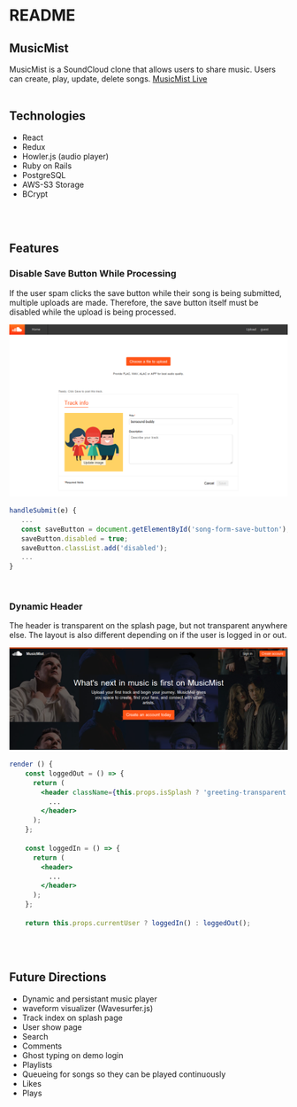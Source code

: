 # README

## MusicMist 

MusicMist is a SoundCloud clone that allows users to share music. Users can create, play, update, delete songs. [MusicMist Live](https://music-mist.herokuapp.com/)
</br>
</br>

## Technologies 

* React 
* Redux 
* Howler.js (audio player)
* Ruby on Rails 
* PostgreSQL
* AWS-S3 Storage
* BCrypt
</br>
</br>

## Features 

### Disable Save Button While Processing 

If the user spam clicks the save button while their song is being submitted, multiple uploads are made. Therefore, the save button itself must be disabled while the upload is being processed.

![alt text](https://github.com/Tianyou-Song/MusicMist/blob/master/app/assets/images/save-disable.png)

 ```jsx 
handleSubmit(e) {
	...
    const saveButton = document.getElementById('song-form-save-button');
    saveButton.disabled = true;
    saveButton.classList.add('disabled');
    ...
}

 ```
</br>

### Dynamic Header 

The header is transparent on the splash page, but not transparent anywhere else. The layout is also different depending on if the user is logged in or out.

![alt text](https://github.com/Tianyou-Song/MusicMist/blob/master/app/assets/images/header-transparent.png)

```jsx 
render () {
    const loggedOut = () => {
      return (
        <header className={this.props.isSplash ? 'greeting-transparent' : '' }>
          ...
        </header>
      );
    };

    const loggedIn = () => {
      return (
        <header>
          ...
        </header>
      );
    };

    return this.props.currentUser ? loggedIn() : loggedOut();
```
</br>
</br>

## Future Directions 

* Dynamic and persistant music player
* waveform visualizer (Wavesurfer.js)
* Track index on splash page
* User show page
* Search
* Comments 
* Ghost typing on demo login
* Playlists
* Queueing for songs so they can be played continuously
* Likes 
* Plays
